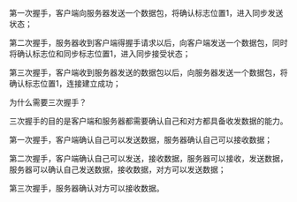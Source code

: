 第一次握手，客户端向服务器发送一个数据包，将确认标志位置1，进入同步发送状态；

第二次握手，服务器收到客户端得握手请求以后，向客户端发送一个数据包，同时将确认标志位和同步标志位置1，进入同步接受状态；

第三次握手，客户端收到服务器发送的数据包以后，向服务器发送一个数据包，将确认标志位置1，连接建立成功；

为什么需要三次握手？

三次握手的目的是客户端和服务器都需要确认自己和对方都具备收发数据的能力。

第一次握手，客户端确认自己可以发送数据，服务器确认自己可以接收数据；

第二次握手，客户端确认自己可以发送，接收数据，服务器可以接收，发送数据，服务器可以确认自己发送数据，接收数据，对方可以发送数据；

第三次握手，服务器确认对方可以接收数据。






